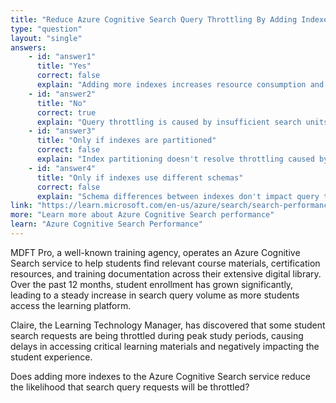 ```yaml
---
title: "Reduce Azure Cognitive Search Query Throttling By Adding Indexes"
type: "question"
layout: "single"
answers:
    - id: "answer1"
      title: "Yes"
      correct: false
      explain: "Adding more indexes increases resource consumption and can actually worsen throttling issues if the underlying service tier lacks sufficient capacity."
    - id: "answer2"
      title: "No"
      correct: true
      explain: "Query throttling is caused by insufficient search units or service tier limitations, not by the number of indexes. Upgrading the service tier or adding search units would address the root cause."
    - id: "answer3"
      title: "Only if indexes are partitioned"
      correct: false
      explain: "Index partitioning doesn't resolve throttling caused by service tier capacity limitations and may add complexity without addressing the core issue."
    - id: "answer4"
      title: "Only if indexes use different schemas"
      correct: false
      explain: "Schema differences between indexes don't impact query throttling, which is fundamentally a capacity and service tier limitation issue."
link: "https://learn.microsoft.com/en-us/azure/search/search-performance-optimization"
more: "Learn more about Azure Cognitive Search performance"
learn: "Azure Cognitive Search Performance"
---
```


MDFT Pro, a well-known training agency, operates an Azure Cognitive Search service to help students find relevant course materials, certification resources, and training documentation across their extensive digital library. Over the past 12 months, student enrollment has grown significantly, leading to a steady increase in search query volume as more students access the learning platform. 

Claire, the Learning Technology Manager, has discovered that some student search requests are being throttled during peak study periods, causing delays in accessing critical learning materials and negatively impacting the student experience.

Does adding more indexes to the Azure Cognitive Search service reduce the likelihood that search query requests will be throttled?